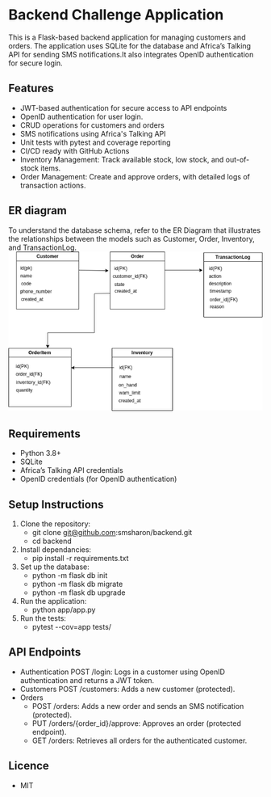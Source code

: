 # Backend Challenge Application

This is a Flask-based backend application for managing customers and orders. The application uses SQLite for the database and Africa’s Talking API for sending SMS notifications.It also integrates OpenID authentication for secure login.

## Features
- JWT-based authentication for secure access to API endpoints
- OpenID authentication for user login.
- CRUD operations for customers and orders
- SMS notifications using Africa's Talking API
- Unit tests with pytest and coverage reporting
- CI/CD ready with GitHub Actions
- Inventory Management: Track available stock, low stock, and out-of-stock items.
- Order Management: Create and approve orders, with detailed logs of transaction actions.

## ER diagram
  To understand the database schema, refer to the ER Diagram that illustrates the relationships between the models such as Customer, Order, Inventory, and TransactionLog.
 ![ER Diagram](images/er_diagram.png)

## Requirements
- Python 3.8+
- SQLite
- Africa’s Talking API credentials
- OpenID credentials (for OpenID authentication)

## Setup Instructions
1. Clone the repository:
   - git clone git@github.com:smsharon/backend.git
   - cd backend
2. Install dependancies:
   - pip install -r requirements.txt
3. Set up the database:
   - python -m flask db init
   - python -m flask db migrate
   - python -m flask db upgrade
4. Run the application:
   - python app/app.py
5. Run the tests:
   - pytest --cov=app tests/

## API Endpoints
- Authentication
   POST /login: Logs in a customer using OpenID authentication and returns a JWT token.
- Customers
   POST /customers: Adds a new customer (protected).
- Orders
   - POST /orders: Adds a new order and sends an SMS notification (protected).
   - PUT /orders/{order_id}/approve: Approves an order (protected endpoint).
   - GET /orders: Retrieves all orders for the authenticated customer.

## Licence
- MIT




   
   
  
